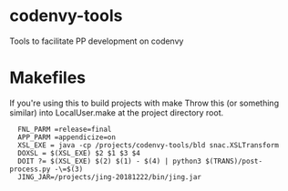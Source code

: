 # codenvy-tools
Tools to facilitate PP development on codenvy

# Makefiles
If you're using this to build projects with make
Throw this (or something similar) into LocalUser.make at the project directory root.

```Make
  FNL_PARM =release=final
  APP_PARM =appendicize=on
  XSL_EXE = java -cp /projects/codenvy-tools/bld snac.XSLTransform
  DOXSL = $(XSL_EXE) $2 $1 $3 $4
  DOIT ?= $(XSL_EXE) $(2) $(1) - $(4) | python3 $(TRANS)/post-process.py -\=$(3) 
  JING_JAR=/projects/jing-20181222/bin/jing.jar
